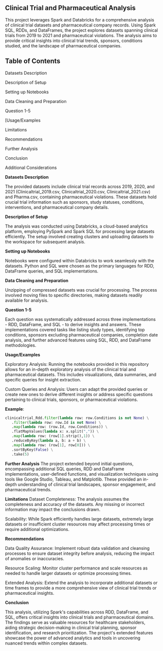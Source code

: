 
## Clinical Trial and Pharmaceutical Analysis

This project leverages Spark and Databricks for a comprehensive analysis of clinical trial datasets and pharmaceutical company records. Using Spark SQL, RDDs, and DataFrames, the project explores datasets spanning clinical trials from 2019 to 2021 and pharmaceutical violations. The analysis aims to provide critical insights into clinical trial trends, sponsors, conditions studied, and the landscape of pharmaceutical companies.



## Table of Contents

Datasets Description

Description of Setup

Setting up Notebooks

Data Cleaning and Preparation

Question 1-5

[Usage/Examples

Limitations

Recommendations

Further Analysis

Conclusion

Additional Considerations



**Datasets Description**

The provided datasets include clinical trial records across 2019, 2020, and 2021 (Clinicaltrial_2019.csv, Clinicaltrial_2020.csv, Clinicaltrial_2021.csv) and Pharma.csv, containing pharmaceutical violations. These datasets hold crucial trial information such as sponsors, study statuses, conditions, interventions, and pharmaceutical company details.

**Description of Setup**

The analysis was conducted using Databricks, a cloud-based analytics platform, employing PySpark and Spark SQL for processing large datasets efficiently. The setup involved creating clusters and uploading datasets to the workspace for subsequent analysis.

**Setting up Notebooks**

Notebooks were configured within Databricks to work seamlessly with the datasets. Python and SQL were chosen as the primary languages for RDD, DataFrame queries, and SQL implementations.

**Data Cleaning and Preparation**

Unzipping of compressed datasets was crucial for processing. The process involved moving files to specific directories, making datasets readily available for analysis.

**Question 1-5**

Each question was systematically addressed across three implementations - RDD, DataFrame, and SQL - to derive insights and answers. These implementations covered tasks like listing study types, identifying top conditions, sponsors excluding pharmaceutical companies, completion date analysis, and further advanced features using SQL, RDD, and DataFrame methodologies.

**Usage/Examples**

Exploratory Analysis: Running the notebooks provided in this repository allows for an in-depth exploratory analysis of the clinical trial and pharmaceutical datasets. This includes visualizations, data summaries, and specific queries for insight extraction.

Custom Queries and Analysis: Users can adapt the provided queries or create new ones to derive different insights or address specific questions pertaining to clinical trials, sponsors, or pharmaceutical violations.

**Example**:
```python
clinicaltrial_Rdd.filter(lambda row: row.Conditions is not None) \
   .filter(lambda row: row.Id is not None) \
   .map(lambda row: (row.Id, row.Conditions)) \
   .flatMapValues(lambda x: x.split(",")) \
   .map(lambda row: (row[1].strip(),1)) \
   .reduceByKey(lambda a, b: a + b) \
   .map(lambda row: (row[1], row[0])) \
   .sortByKey(False) \
   .take(5)
```
**Further Analysis**
The project extended beyond initial questions, encompassing additional SQL queries, RDD and DataFrame implementations, user-defined functions, and visualization techniques using tools like Google Studio, Tableau, and Matplotlib. These provided an in-depth understanding of clinical trial landscapes, sponsor engagement, and pharmaceutical trends.

**Limitations**
Dataset Completeness: The analysis assumes the completeness and accuracy of the datasets. Any missing or incorrect information may impact the conclusions drawn.

Scalability: While Spark efficiently handles large datasets, extremely large datasets or insufficient cluster resources may affect processing times or require additional optimizations.

**Recommendations**

Data Quality Assurance: Implement robust data validation and cleansing processes to ensure dataset integrity before analysis, reducing the impact of anomalies or inaccuracies.

Resource Scaling: Monitor cluster performance and scale resources as needed to handle larger datasets or optimize processing times.

Extended Analysis: Extend the analysis to incorporate additional datasets or time frames to provide a more comprehensive view of clinical trial trends or pharmaceutical insights.


**Conclusion**

This analysis, utilizing Spark's capabilities across RDD, DataFrame, and SQL, offers critical insights into clinical trials and pharmaceutical domains. The findings serve as valuable resources for healthcare stakeholders, aiding strategic decision-making in clinical trial planning, sponsor identification, and research prioritization. The project's extended features showcase the power of advanced analytics and tools in uncovering nuanced trends within complex datasets.
